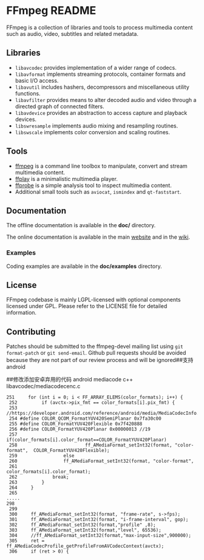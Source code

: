 FFmpeg README
=============

FFmpeg is a collection of libraries and tools to process multimedia content
such as audio, video, subtitles and related metadata.

## Libraries

* `libavcodec` provides implementation of a wider range of codecs.
* `libavformat` implements streaming protocols, container formats and basic I/O access.
* `libavutil` includes hashers, decompressors and miscellaneous utility functions.
* `libavfilter` provides means to alter decoded audio and video through a directed graph of connected filters.
* `libavdevice` provides an abstraction to access capture and playback devices.
* `libswresample` implements audio mixing and resampling routines.
* `libswscale` implements color conversion and scaling routines.

## Tools

* [ffmpeg](https://ffmpeg.org/ffmpeg.html) is a command line toolbox to
  manipulate, convert and stream multimedia content.
* [ffplay](https://ffmpeg.org/ffplay.html) is a minimalistic multimedia player.
* [ffprobe](https://ffmpeg.org/ffprobe.html) is a simple analysis tool to inspect
  multimedia content.
* Additional small tools such as `aviocat`, `ismindex` and `qt-faststart`.

## Documentation

The offline documentation is available in the **doc/** directory.

The online documentation is available in the main [website](https://ffmpeg.org)
and in the [wiki](https://trac.ffmpeg.org).

### Examples

Coding examples are available in the **doc/examples** directory.

## License

FFmpeg codebase is mainly LGPL-licensed with optional components licensed under
GPL. Please refer to the LICENSE file for detailed information.

## Contributing

Patches should be submitted to the ffmpeg-devel mailing list using
`git format-patch` or `git send-email`. Github pull requests should be
avoided because they are not part of our review process and will be ignored##支持android


##修改添加安卓弃用的代码 android mediacode
c++  libavcodec/mediacodecenc.c
```
251     for (int i = 0; i < FF_ARRAY_ELEMS(color_formats); i++) {
 252         if (avctx->pix_fmt == color_formats[i].pix_fmt) {
 253                 //https://developer.android.com/reference/android/media/MediaCodecInfo.CodecCapabilities
 254 #define COLOR_QCOM_FormatYUV420SemiPlanar 0x7fa30c00
 255 #define COLOR_FormatYUV420Flexible 0x7f420888
 256 #define COLOR_FormatYUV420Planar 0x00000013 //19
 257                 if(color_formats[i].color_format==COLOR_FormatYUV420Planar)
 258                         ff_AMediaFormat_setInt32(format, "color-format",  COLOR_FormatYUV420Flexible);
 259                 else
 260                 ff_AMediaFormat_setInt32(format, "color-format",
 261                                      color_formats[i].color_format);
 262             break;
 263         }
 264     }
 265
.....
298     
 299
 300     ff_AMediaFormat_setInt32(format, "frame-rate", s->fps);
 301     ff_AMediaFormat_setInt32(format, "i-frame-interval", gop);
 302     ff_AMediaFormat_setInt32(format,"profile" ,8);
 303     ff_AMediaFormat_setInt32(format,"level", 65536);
 304     //ff_AMediaFormat_setInt32(format,"max-input-size",900000);
 305     ret = ff_AMediaCodecProfile_getProfileFromAVCodecContext(avctx);
 306     if (ret > 0) {
```
